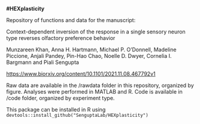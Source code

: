 **#HEXplasticity**

Repository of functions and data for the manuscript:

Context-dependent inversion of the response in a single sensory neuron type reverses olfactory preference behavior

Munzareen Khan, Anna H. Hartmann, Michael P. O’Donnell, Madeline Piccione, Anjali Pandey, Pin-Hao Chao, Noelle D. Dwyer, Cornelia I. Bargmann and Piali Sengupta

https://www.biorxiv.org/content/10.1101/2021.11.08.467792v1

Raw data are available in the /rawdata folder in this repository, organized by figure. Analyses were performed in MATLAB and R. Code is available in /code folder, organized by experiment type.

This package can be installed in R using `devtools::install_github("SenguptaLab/HEXplasticity")`
